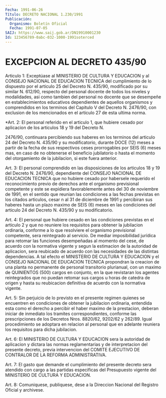 ```yaml
---
Fecha: 1991-06-26
Título: DECRETO NACIONAL 1.230/1991
Publicación:
  Organismo: Boletín Oficial
  Fecha: 1991-07-05
SAIJ: https://www.saij.gob.ar/DN19910001230
Id: 123456789-0abc-032-1000-1991soterced
---
```

# EXCEPCION AL DECRETO 435/90

<a id="1"></a>
Articulo 1:  Exceptúase al MINISTERIO DE CULTURA Y EDUCACION y al CONSEJO  NACIONAL  DE  EDUCACION  TECNICA del cumplimiento de lo dispuesto por el articulo 25 del Decreto  N. 435/90, modificado por su similar N. 612/90, respecto del personal  docente  de  todos los niveles  y  modalidades,  asi  como tambien del personal no docente que  se desempeñe en establecimientos  educativos  dependientes  de aquellos  organismos  y comprendidos en los terminos del Capitulo V del Decreto N. 2476/90,  con  exclusion  de  los  mencionados en el articulo 27 de esta ultima norma.

<a id="2"></a>
*Art.  2:  El personal referido en el articulo 1, que hubiere cesado por aplicacion  de  los  articulos  18  y  19 del Decreto N.

2476/90,  continuara  percibiendo sus haberes en los  terminos  del articulo 24 del Decreto  N. 435/90 y su modificatorio, durante DOCE (12)  meses  a  partir  de  la   fecha  de  sus  respectivos  ceses prorrogables por SEIS (6) meses mas,  en  caso  de  no obtenerse el beneficio  jubilatorio  o hasta el momento del otorgamiento  de  la jubilacion, si este fuera anterior.

<a id="3"></a>
Art.  3:  El personal comprendido en las disposiciones de los articulos 18  y  19 del Decreto N. 2476/90, dependiente del CONSEJO NACIONAL DE EDUCACION  TECNICA  que no hubiere cesado por habersele requerido el reconocimiento previo  de  derechos  ante el organismo previsional  competente  y  este se expidiera favorablemente  antes del  30  de  noviembre de 1991,  en  el  sentido  que  reunian  las condiciones a  las fechas previstas en los citados articulos, cesar n al 31 de diciembre  de  1991  y  percibiran  sus haberes hasta un plazo maximo de SEIS (6) meses en las condiciones  del  articulo 24 del Decreto N. 435/90 y su modificatorio.

<a id="4"></a>
Art.  4:   El personal que hubiere cesado en las condiciones previstas en el articulo  2  y  que no reuniere los requisitos para obtener la jubilacion ordinaria,  conforme  a  lo que resolviere el organismo previsional competente, sera reintegrado  al servicio. De mediar    imposibilidad jurídica   para  retomar  las  funciones desempeñadas  al  momento  del cese, de acuerdo  con  la  normativa vigente y segun la estimacion  de  la autoridad de aplicacion, sera reubicado  de  acuerdo  con  las  necesidades    de  las  distintas dependencias. A tal efecto el MINISTERIO DE CULTURA  Y  EDUCACION y el CONSEJO NACIONAL DE EDUCACION TECNICA propondran la creacion  de una  planta  no  permanente de personal transitorio plurianual, con un  maximo de QUINIENTOS  (500)  cargos  en  conjunto,  en  la  que revistaran  los  agentes  reintegrados  que  no  puedan retomar sus cargos  u  horas  de  catedra  de  origen  y  hasta  su reubicacion definitiva de acuerdo con la normativa vigente.

<a id="5"></a>
Art.  5:  Sin perjuicio de lo previsto en el presente regimen quienes se encuentren  en  condiciones  de  obtener  la  jubilacion ordinaria,  entendida  esta  como  el  derecho  a percibir el haber maximo de la prestacion, deberan iniciar de inmediato  los tramites correspondientes,  conforme  las  prescripciones  de  los  Decretos Nros.  8820/62,  9202/62  y 262/89. Igual procedimiento se adoptara en relacion al personal que  en  adelante  reuniera  los requisitos para dicha jubilacion.

<a id="6"></a>
Art.  6:  El  MINISTERIO  DE  CULTURA  Y  EDUCACION sera la autoridad  de aplicacion y dictara las normas reglamentarias  y  de interpretacion   del  presente  decreto,  previa  intervencion  del COMITE  EJECUTIVO   DE  CONTRALOR  DE  LA  REFORMA  ADMINISTRATIVA.

<a id="7"></a>
Art.  7:   El gasto que demande el cumplimiento del presente decreto sera atendido  con  cargo  a  las  partidas especificas del Presupuesto  vigente  del  MINISTERIO  DE  CULTURA    Y  EDUCACION.

<a id="8"></a>
Art. 8: Comuniquese, publiquese, dese a la Direccion Nacional del Registro Oficial y archivese.
